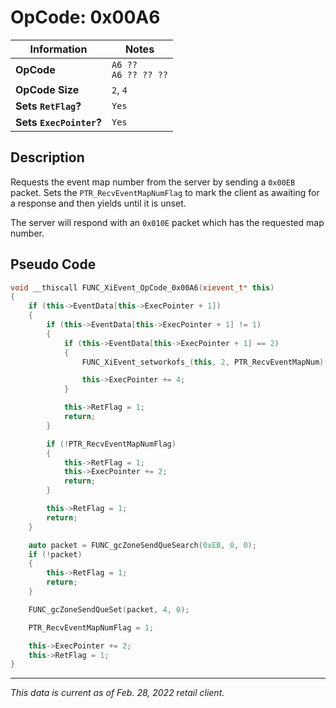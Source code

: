 # OpCode: 0x00A6

| Information               | Notes |
|---                        |---    |
| **OpCode**                | `A6 ??` <br> `A6 ?? ?? ??` |
| **OpCode Size**           | `2`, `4` |
| **Sets `RetFlag`?**       | `Yes` |
| **Sets `ExecPointer`?**   | `Yes` |

## Description

Requests the event map number from the server by sending a `0x00EB` packet. Sets the `PTR_RecvEventMapNumFlag` to mark the client as awaiting for a response and then yields until it is unset.

The server will respond with an `0x010E` packet which has the requested map number.

## Pseudo Code

```cpp
void __thiscall FUNC_XiEvent_OpCode_0x00A6(xievent_t* this)
{
    if (this->EventData[this->ExecPointer + 1])
    {
        if (this->EventData[this->ExecPointer + 1] != 1)
        {
            if (this->EventData[this->ExecPointer + 1] == 2)
            {
                FUNC_XiEvent_setworkofs_(this, 2, PTR_RecvEventMapNum);

                this->ExecPointer += 4;
            }

            this->RetFlag = 1;
            return;
        }

        if (!PTR_RecvEventMapNumFlag)
        {
            this->RetFlag = 1;
            this->ExecPointer += 2;
            return;
        }

        this->RetFlag = 1;
        return;
    }

    auto packet = FUNC_gcZoneSendQueSearch(0xEB, 0, 0);
    if (!packet)
    {
        this->RetFlag = 1;
        return;
    }

    FUNC_gcZoneSendQueSet(packet, 4, 0);

    PTR_RecvEventMapNumFlag = 1;

    this->ExecPointer += 2;
    this->RetFlag = 1;
}
```

---

_This data is current as of Feb. 28, 2022 retail client._